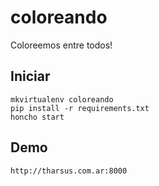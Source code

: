 coloreando
==========

Coloreemos entre todos!


Iniciar
-------

    mkvirtualenv coloreando
    pip install -r requirements.txt
    honcho start

Demo
----

    http://tharsus.com.ar:8000
